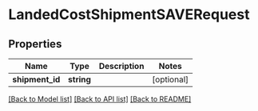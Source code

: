 # LandedCostShipmentSAVERequest

## Properties
Name | Type | Description | Notes
------------ | ------------- | ------------- | -------------
**shipment_id** | **string** |  | [optional] 

[[Back to Model list]](../README.md#documentation-for-models) [[Back to API list]](../README.md#documentation-for-api-endpoints) [[Back to README]](../README.md)


